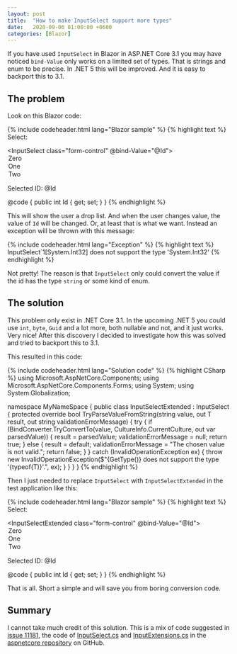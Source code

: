 ```yaml
---
layout: post
title:  "How to make InputSelect support more types"
date:   2020-09-06 01:00:00 +0600
categories: [Blazor]
---
```


If you have used `InputSelect` in Blazor in ASP.NET Core 3.1 you may have
noticed `bind-Value` only works on a limited set of types. That is strings and
enum to be precise. In .NET 5 this will be improved. And it is easy to backport
this to 3.1.

## The problem

Look on this Blazor code:

{% include codeheader.html lang="Blazor sample" %}
{% highlight text %}
<EditForm Model="@this">
    <label>Select:</label>
    <div>
        <InputSelect class="form-control" @bind-Value="@Id">
            <option value="0">Zero</option>
            <option value="1">One</option>
            <option value="2">Two</option>
        </InputSelect>
        <p>Selected ID: @Id</p>
    </div>
</EditForm>

@code {
    public int Id { get; set; }
}
{% endhighlight %}

This will show the user a drop list. And when the user changes value, the value
of `Id` will be changed. Or, at least that is what we want. Instead an exception
will be thrown with this message:

{% include codeheader.html lang="Exception" %}
{% highlight text %}
InputSelect`1[System.Int32] does not support the type 'System.Int32'
{% endhighlight %}

Not pretty! The reason is that `InputSelect` only could convert the value if the
id has the type `string` or some kind of enum.

## The solution

This problem only exist in .NET Core 3.1. In the upcoming .NET 5 you could use
`int`, `byte`, `Guid` and a lot more, both nullable and not, and it just works.
Very nice! After this discovery I decided to investigate how this was solved and
tried to backport this to 3.1.

This resulted in this code:

{% include codeheader.html lang="Solution code" %}
{% highlight CSharp %}
using Microsoft.AspNetCore.Components;
using Microsoft.AspNetCore.Components.Forms;
using System;
using System.Globalization;

namespace MyNameSpace
{
    public class InputSelectExtended<T> : InputSelect<T>
    {
        protected override bool TryParseValueFromString(string value, out T result, out string validationErrorMessage)
        {
            try
            {
                if (BindConverter.TryConvertTo<T>(value, CultureInfo.CurrentCulture, out var parsedValue))
                {
                    result = parsedValue;
                    validationErrorMessage = null;
                    return true;
                }
                else
                {
                    result = default;
                    validationErrorMessage = "The chosen value is not valid.";
                    return false;
                }
            }
            catch (InvalidOperationException ex)
            {
                throw new InvalidOperationException($"{GetType()} does not support the type '{typeof(T)}'.", ex);
            }
        }
    }
}
{% endhighlight %}

Then I just needed to replace `InputSelect` with `InputSelectExtended` in the
test application like this:

{% include codeheader.html lang="Blazor sample" %}
{% highlight text %}
<EditForm Model="@this">
    <label>Select:</label>
    <div>
        <InputSelectExtended class="form-control" @bind-Value="@Id">
            <option value="0">Zero</option>
            <option value="1">One</option>
            <option value="2">Two</option>
        </InputSelectExtended>
        <p>Selected ID: @Id</p>
    </div>
</EditForm>

@code {
    public int Id { get; set; }
}
{% endhighlight %}

That is all. Short a simple and will save you from boring conversion code.

## Summary

I cannot take much credit of this solution. This is a mix of code suggested in
[issue 11181](https://github.com/dotnet/aspnetcore/issues/11181), the code of
[InputSelect.cs](https://github.com/dotnet/aspnetcore/blob/master/src/Components/Web/src/Forms/InputSelect.cs)
and
[InputExtensions.cs](https://github.com/dotnet/aspnetcore/blob/master/src/Components/Web/src/Forms/InputExtensions.cs)
in the [aspnetcore repository](https://github.com/dotnet/aspnetcore) on GitHub.
